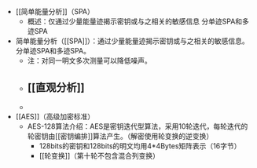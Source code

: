 - [[简单能量分析]]（SPA）
	- 概述：仅通过少量能量迹揭示密钥或与之相关的敏感信息 分单迹SPA和多迹SPA
- 简单能量分析（[[SPA]]）：通过少量能量迹揭示密钥或与之相关的敏感信息。分单迹SPA和多迹SPA。
	- 注：对同一明文多次测量可以降低噪声。
	- [[直观分析]]
		-
	-
- [[AES]]（高级加密标准）
	- AES-128算法介绍：AES是密钥迭代型算法，采用10轮迭代，每轮迭代的轮密钥由[[密钥编排]]算法产生。（解密使用轮变换的逆变换）
		- 128bits的密钥和128bits的明文均用4*4Bytes矩阵表示（16字节）
		- [[轮变换]]（第十轮不包含混合列变换）